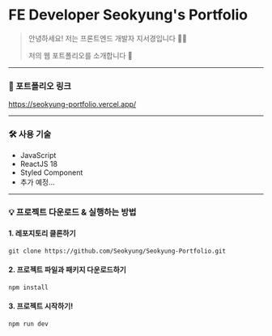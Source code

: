 # FE Developer Seokyung's Portfolio

> 안녕하세요! 저는 프론트엔드 개발자 지서경입니다 🤸‍♀️
>
> 저의 웹 포트폴리오를 소개합니다 🫶

---

### 🔗 포트폴리오 링크

https://seokyung-portfolio.vercel.app/

---

### 🛠️ 사용 기술

- JavaScript
- ReactJS 18
- Styled Component
- 추가 예정...

---

### 💡 프로젝트 다운로드 & 실행하는 방법

#### 1. 레포지토리 클론하기

```
git clone https://github.com/Seokyung/Seokyung-Portfolio.git
```

#### 2. 프로젝트 파일과 패키지 다운로드하기

```
npm install
```

#### 3. 프로젝트 시작하기!

```
npm run dev
```
